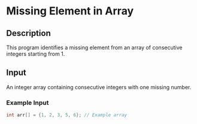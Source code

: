 # Missing Element in Array

## Description
This program identifies a missing element from an array of consecutive integers starting from 1.

## Input
An integer array containing consecutive integers with one missing number.

### Example Input
```java
int arr[] = {1, 2, 3, 5, 6}; // Example array
